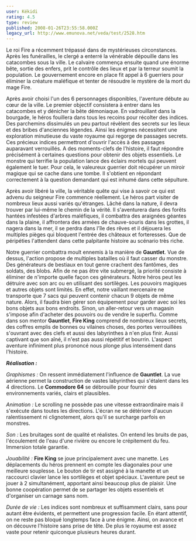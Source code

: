 ```yaml
---
user: Kékidi
rating: 4.5
type: review
published: 2008-01-26T23:55:58.000Z
legacy_url: http://www.emunova.net/veda/test/2528.htm
---
```

Le roi Fire a récemment trépassé dans de mystérieuses circonstances. Après les funérailles, le clergé a enterré la vénérable dépouille dans les catacombes sous la ville. Le calvaire commença ensuite quand une énorme bête, sortie des enfers, prit le contrôle des lieux et par la terreur soumit la population. Le gouvernement encore en place fit appel à 6 guerriers pour éliminer la créature maléfique et tenter de résoudre le mystère de la mort du mage Fire.  

  

Après avoir choisi l'un des 6 personnages disponibles, l'aventure débute au cœur de la ville. Le premier objectif consistera à entrer dans les catacombes et y dénicher la bête démoniaque. En vadrouillant dans la bourgade, le héros fouillera dans tous les recoins pour récolter des indices. Des parchemins dissimulés un peu partout révèlent des secrets sur les lieux et des bribes d'anciennes légendes. Ainsi les énigmes nécessitent une exploration minutieuse du vaste royaume qui regorge de passages secrets. Ces précieux indices permettront d'ouvrir l'accès à des passages auparavant verrouillés. A des moments-clefs de l'histoire, il faut répondre précisément à certaines questions pour obtenir des objets essentiels. Le monstre qui terrifie la population lance des éclairs mortels qui peuvent également le tuer. Pour cela, le valeureux guerrier doit récupérer un miroir magique qui se cache dans une tombe. Il s'obtient en répondant correctement à la question demandant qui est inhumé dans cette sépulture.  

  

Après avoir libéré la ville, la véritable quête qui vise à savoir ce qui est advenu du seigneur Fire commence réellement. Le héros part visiter de nombreux lieux aussi variés qu'étranges. Lâché dans la nature, il devra trouver par lui-même le chemin de la vérité. Il s'aventurera dans des forêts hantées infestées d'arbres maléfiques, il combattra des araignées géantes dans la plaine, il affrontera des armées de chauve-souris dans les grottes, il nagera dans la mer, il se perdra dans l'île des rêves et il déjouera les multiples pièges qui bloquent l'entrée des châteaux et forteresses. Que de péripéties l'attendent dans cette palpitante histoire au scénario très riche.  

  

Notre guerrier combattra moult ennemis à la manière de **Gauntlet**. Vue de dessus, l'action propose de multiples batailles où il faut casser du monstre. Des générateurs de bestiaux en tout genre crachent des fantômes, des soldats, des blobs. Afin de ne pas être vite submergé, la priorité consiste à éliminer de n'importe quelle façon ces générateurs. Notre héros peut les détruire avec son arc ou en utilisant des sortilèges. Les pouvoirs magiques et autres objets sont limités. En effet, notre vaillant mercenaire ne transporte que 7 sacs qui peuvent contenir chacun 9 objets de même nature. Alors, il faudra bien gérer son équipement pour garder avec soi les bons objets aux bons endroits. Sinon, un aller-retour vers un magasin s'impose afin d'acheter des pouvoirs ou de vendre le superflu. Comme dans son mentor **Gauntlet**, **Fire King** comprend de nombreux lieux secrets, des coffres emplis de bonnes ou vilaines choses, des portes verrouillées s'ouvrant avec des clefs et aussi des labyrinthes à n'en plus finir. Aussi captivant que son aîné, il n'est pas aussi répétitif et bourrin. L'aspect aventure infiniment plus prononcé nous plonge plus intensément dans l'histoire.  

  

_**Réalisation :**_  

  

_Graphismes :_ On ressent immédiatement l'influence de **Gauntlet**. La vue aérienne permet la construction de vastes labyrinthes qui s'étalent dans les 4 directions. Le **Commodore 64** se débrouille pour fournir des environnements variés, clairs et plausibles.  

_Animation :_ Le scrolling ne possède pas une vitesse extraordinaire mais il s'exécute dans toutes les directions. L'écran ne se détériore d'aucun ralentissement ni clignotement, alors qu'il se surcharge parfois en monstres.  

_Son :_ Les bruitages sont de qualité et réalistes. On entend les bruits de pas, l'écoulement de l'eau d'une rivière ou encore le crépitement du feu. Immersion totale garantie.  

_Jouabilité :_ **Fire King** se joue principalement avec une manette. Les déplacements du héros prennent en compte les diagonales pour une meilleure souplesse. Le bouton de tir est assigné à la manette et un raccourci clavier lance les sortilèges et objet spéciaux. L'aventure peut se jouer à 2 simultanément, apportant ainsi beaucoup plus de plaisir. Une bonne coopération permet de se partager les objets essentiels et d'organiser un carnage sans nom.  

_Durée de vie :_ Les indices sont nombreux et suffisamment clairs, sans pour autant être évidents, et permettent une progression facile. En étant attentif, on ne reste pas bloqué longtemps face à une énigme. Ainsi, on avance et on découvre l'histoire sans prise de tête. De plus le royaume est assez vaste pour retenir quiconque plusieurs heures durant.